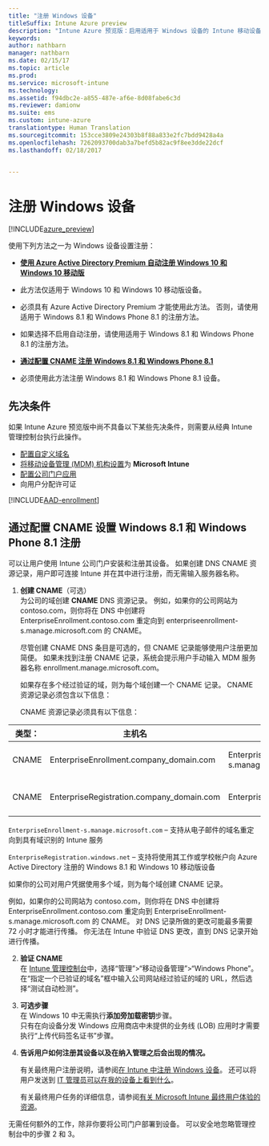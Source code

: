 ```yaml
---
title: "注册 Windows 设备"
titleSuffix: Intune Azure preview
description: "Intune Azure 预览版：启用适用于 Windows 设备的 Intune 移动设备管理 (MDM)。"
keywords: 
author: nathbarn
manager: nathbarn
ms.date: 02/15/17
ms.topic: article
ms.prod: 
ms.service: microsoft-intune
ms.technology: 
ms.assetid: f94dbc2e-a855-487e-af6e-8d08fabe6c3d
ms.reviewer: damionw
ms.suite: ems
ms.custom: intune-azure
translationtype: Human Translation
ms.sourcegitcommit: 153cce3809e24303b8f88a833e2fc7bdd9428a4a
ms.openlocfilehash: 7262093700dab3a7befd5b82ac9f8ee3dde22dcf
ms.lasthandoff: 02/18/2017


---
```


# <a name="enroll-windows-devices"></a>注册 Windows 设备 

[!INCLUDE[azure_preview](../includes/azure_preview.md)]

使用下列方法之一为 Windows 设备设置注册：

- [**使用 Azure Active Directory Premium 自动注册 Windows 10 和 Windows 10 移动版**](#set-up-windows-10-and-windows-10-mobile-automatic-enrollment-with-azure-active-directory-premium)
 -  此方法仅适用于 Windows 10 和 Windows 10 移动版设备。
 -  必须具有 Azure Active Directory Premium 才能使用此方法。 否则，请使用适用于 Windows 8.1 和 Windows Phone 8.1 的注册方法。
 -  如果选择不启用自动注册，请使用适用于 Windows 8.1 和 Windows Phone 8.1 的注册方法。

- [**通过配置 CNAME 注册 Windows 8.1 和 Windows Phone 8.1**](#set-up-windows-81-and-windows-phone-81-enrollment-by-configuring-cname)
 - 必须使用此方法注册 Windows 8.1 和 Windows Phone 8.1 设备。


## <a name="prerequisites"></a>先决条件

如果 Intune Azure 预览版中尚不具备以下某些先决条件，则需要从经典 Intune 管理控制台执行此操作。

- [配置自定义域名](https://docs.microsoft.com/intune/get-started/start-with-a-paid-subscription-to-microsoft-intune-step-2)
- [将移动设备管理 (MDM) 机构设置](set-mdm-authority.md)为 **Microsoft Intune**
- [配置公司门户应用](/intune-azure/manage-apps/company-portal-app.md)
- 向用户分配许可证

[!INCLUDE[AAD-enrollment](../includes/win10-automatic-enrollment-aad.md)]

## <a name="set-up-windows-81-and-windows-phone-81-enrollment-by-configuring-cname"></a>通过配置 CNAME 设置 Windows 8.1 和 Windows Phone 8.1 注册

可以让用户使用 Intune 公司门户安装和注册其设备。 如果创建 DNS CNAME 资源记录，用户即可连接 Intune 并在其中进行注册，而无需输入服务器名称。

1. **创建 CNAME**（可选）<br>
 为公司的域创建 **CNAME** DNS 资源记录。 例如，如果你的公司网站为 contoso.com，则你将在 DNS 中创建将 EnterpriseEnrollment.contoso.com 重定向到 enterpriseenrollment-s.manage.microsoft.com 的 CNAME。

    尽管创建 CNAME DNS 条目是可选的，但 CNAME 记录能够使用户注册更加简便。 如果未找到注册 CNAME 记录，系统会提示用户手动输入 MDM 服务器名称 enrollment.manage.microsoft.com。

    如果存在多个经过验证的域，则为每个域创建一个 CNAME 记录。 CNAME 资源记录必须包含以下信息：

    CNAME 资源记录必须具有以下信息：

  |类型：|主机名|指向|TTL|
  |--------|-------------|-------------|-------|
  |CNAME|EnterpriseEnrollment.company_domain.com|EnterpriseEnrollment-s.manage.microsoft.com |1 小时|
  |CNAME|EnterpriseRegistration.company_domain.com|EnterpriseRegistration.windows.net|1 小时|

  `EnterpriseEnrollment-s.manage.microsoft.com` – 支持从电子邮件的域名重定向到具有域识别的 Intune 服务

  `EnterpriseRegistration.windows.net` – 支持将使用其工作或学校帐户向 Azure Active Directory 注册的 Windows 8.1 和 Windows 10 移动版设备

  如果你的公司对用户凭据使用多个域，则为每个域创建 CNAME 记录。

  例如，如果你的公司网站为 contoso.com，则你将在 DNS 中创建将 EnterpriseEnrollment.contoso.com 重定向到 EnterpriseEnrollment-s.manage.microsoft.com 的 CNAME。 对 DNS 记录所做的更改可能最多需要 72 小时才能进行传播。 你无法在 Intune 中验证 DNS 更改，直到 DNS 记录开始进行传播。

2.  **验证 CNAME**<br>在 [Intune 管理控制台](http://manage.microsoft.com)中，选择“管理”&gt;“移动设备管理”&gt;“Windows Phone”。 在“指定一个已验证的域名”框中输入公司网站经过验证的域的 URL，然后选择“测试自动检测”。

3.  **可选步骤**<br>在 Windows 10 中无需执行**添加旁加载密钥**步骤。 <br>只有在向设备分发 Windows 应用商店中未提供的业务线 (LOB) 应用时才需要执行“上传代码签名证书”步骤。

4.  **告诉用户如何注册其设备以及在纳入管理之后会出现的情况。**

    有关最终用户注册说明，请参阅[在 Intune 中注册 Windows 设备](https://docs.microsoft.com/en-us/intune/enduser/enroll-your-device-in-intune-windows)。 还可以将用户发送到 [IT 管理员可以在我的设备上看到什么](https://docs.microsoft.com/intune/enduser/what-can-your-it-administrator-see-when-you-enroll-your-device-in-intune-windows)。

    有关最终用户任务的详细信息，请参阅[有关 Microsoft Intune 最终用户体验的资源](https://docs.microsoft.com/intune/deploy-use/what-to-tell-your-end-users-about-using-microsoft-intune)。

无需任何额外的工作，除非你要将公司门户部署到设备。  可以安全地忽略管理控制台中的步骤 2 和 3。

